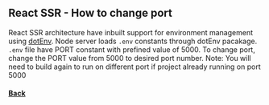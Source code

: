 ## React SSR - How to change port

React SSR architecture have inbuilt support for environment management using [dotEnv](https://www.npmjs.com/package/dotenv). Node server loads `.env` constants through dotEnv pacakage.
`.env` file have PORT constant with prefined value of 5000. To change port, change the PORT value from 5000 to desired port number.
Note: You will need to build again to run on different port if project already running on port 5000

#### [Back](index.md)